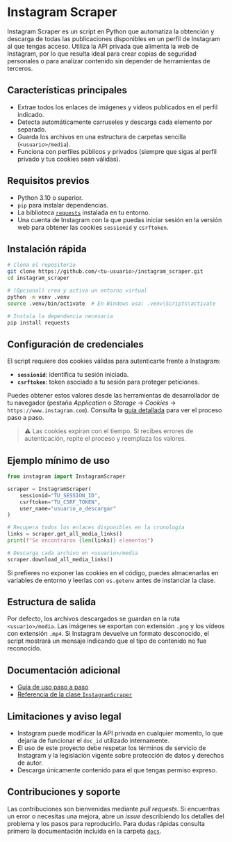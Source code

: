 # Instagram Scraper

Instagram Scraper es un script en Python que automatiza la obtención y descarga de todas las publicaciones disponibles en un perfil de Instagram al que tengas acceso. Utiliza la API privada que alimenta la web de Instagram, por lo que resulta ideal para crear copias de seguridad personales o para analizar contenido sin depender de herramientas de terceros.

## Características principales
- Extrae todos los enlaces de imágenes y vídeos publicados en el perfil indicado.
- Detecta automáticamente carruseles y descarga cada elemento por separado.
- Guarda los archivos en una estructura de carpetas sencilla (`<usuario>/media`).
- Funciona con perfiles públicos y privados (siempre que sigas al perfil privado y tus cookies sean válidas).

## Requisitos previos
- Python 3.10 o superior.
- `pip` para instalar dependencias.
- La biblioteca [`requests`](https://requests.readthedocs.io/) instalada en tu entorno.
- Una cuenta de Instagram con la que puedas iniciar sesión en la versión web para obtener las cookies `sessionid` y `csrftoken`.

## Instalación rápida
```bash
# Clona el repositorio
git clone https://github.com/<tu-usuario>/instagram_scraper.git
cd instagram_scraper

# (Opcional) crea y activa un entorno virtual
python -m venv .venv
source .venv/bin/activate  # En Windows usa: .venv\Scripts\activate

# Instala la dependencia necesaria
pip install requests
```

## Configuración de credenciales
El script requiere dos cookies válidas para autenticarte frente a Instagram:

- **`sessionid`**: identifica tu sesión iniciada.
- **`csrftoken`**: token asociado a tu sesión para proteger peticiones.

Puedes obtener estos valores desde las herramientas de desarrollador de tu navegador (pestaña *Application* o *Storage* → *Cookies* → `https://www.instagram.com`). Consulta la [guía detallada](docs/guia_de_uso.md#2-obtener-las-cookies-necesarias) para ver el proceso paso a paso.

> ⚠️ Las cookies expiran con el tiempo. Si recibes errores de autenticación, repite el proceso y reemplaza los valores.

## Ejemplo mínimo de uso
```python
from instagram import InstagramScraper

scraper = InstagramScraper(
    sessionid="TU_SESSION_ID",
    csrftoken="TU_CSRF_TOKEN",
    user_name="usuario_a_descargar"
)

# Recupera todos los enlaces disponibles en la cronología
links = scraper.get_all_media_links()
print(f"Se encontraron {len(links)} elementos")

# Descarga cada archivo en <usuario>/media
scraper.download_all_media_links()
```

Si prefieres no exponer las cookies en el código, puedes almacenarlas en variables de entorno y leerlas con `os.getenv` antes de instanciar la clase.

## Estructura de salida
Por defecto, los archivos descargados se guardan en la ruta `<usuario>/media`. Las imágenes se exportan con extensión `.png` y los vídeos con extensión `.mp4`. Si Instagram devuelve un formato desconocido, el script mostrará un mensaje indicando que el tipo de contenido no fue reconocido.

## Documentación adicional
- [Guía de uso paso a paso](docs/guia_de_uso.md)
- [Referencia de la clase `InstagramScraper`](docs/api_reference.md)

## Limitaciones y aviso legal
- Instagram puede modificar la API privada en cualquier momento, lo que dejaría de funcionar el `doc_id` utilizado internamente.
- El uso de este proyecto debe respetar los términos de servicio de Instagram y la legislación vigente sobre protección de datos y derechos de autor.
- Descarga únicamente contenido para el que tengas permiso expreso.

## Contribuciones y soporte
Las contribuciones son bienvenidas mediante *pull requests*. Si encuentras un error o necesitas una mejora, abre un *issue* describiendo los detalles del problema y los pasos para reproducirlo. Para dudas rápidas consulta primero la documentación incluida en la carpeta [`docs`](docs/).
